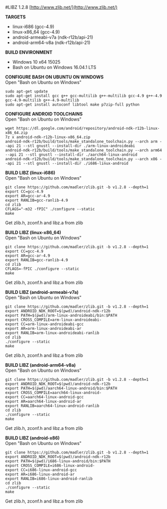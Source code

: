 #LIBZ 1.2.8
[http://www.zlib.net/](http://www.zlib.net/)   
  
**TARGETS**   
* linux-i686 (gcc-4.9)   
* linux-x86_64 (gcc-4.9)   
* android-armeabi-v7a (ndk-r12b/api-21)   
* android-arm64-v8a (ndk-r12b/api-21)  
   
**BUILD ENVIRONMENT**  
* Windows 10 x64 15025   
* Bash on Ubuntu on Windows 16.04.1 LTS   

**CONFIGURE BASH ON UBUNTU ON WINDOWS**   
Open "Bash on Ubuntu on Windows"   
```
sudo apt-get update
sudo apt-get install gcc g++ gcc-multilib g++-multilib gcc-4.9 g++-4.9 gcc-4.9-multilib g++-4.9-multilib
sudo apt-get install autoconf libtool make p7zip-full python
```

**CONFIGURE ANDROID TOOLCHAINS**   
Open "Bash on Ubuntu on Windows"   
```
wget https://dl.google.com/android/repository/android-ndk-r12b-linux-x86_64.zip
7z x android-ndk-r12b-linux-x86_64.zip
android-ndk-r12b/build/tools/make_standalone_toolchain.py --arch arm --api 21 --stl gnustl --install-dir ./arm-linux-androideabi
android-ndk-r12b/build/tools/make_standalone_toolchain.py --arch arm64 --api 21 --stl gnustl --install-dir ./aarch64-linux-android
android-ndk-r12b/build/tools/make_standalone_toolchain.py --arch x86 --api 21 --stl gnustl --install-dir ./i686-linux-android
```
  
**BUILD LIBZ (linux-i686)**   
Open "Bash on Ubuntu on Windows"   
```
git clone https://github.com/madler/zlib.git -b v1.2.8 --depth=1
export CC=gcc-4.9
export AR=gcc-ar-4.9
export RANLIB=gcc-ranlib-4.9
cd zlib
CFLAGS="-m32 -fPIC" ./configure --static
make
```
   
Get zlib.h, zconf.h and libz.a from zlib 
   
**BUILD LIBZ (linux-x86_64)**   
Open "Bash on Ubuntu on Windows"   
```
git clone https://github.com/madler/zlib.git -b v1.2.8 --depth=1
export CC=gcc-4.9
export AR=gcc-ar-4.9
export RANLIB=gcc-ranlib-4.9
cd zlib
CFLAGS=-fPIC ./configure --static
make
```
   
Get zlib.h, zconf.h and libz.a from zlib 
   
**BUILD LIBZ (android-armeabi-v7a)**   
Open "Bash on Ubuntu on Windows"   
```
git clone https://github.com/madler/zlib.git -b v1.2.8 --depth=1
export ANDROID_NDK_ROOT=$(pwd)/android-ndk-r12b
export PATH=$(pwd)/arm-linux-androideabi/bin:$PATH
export CROSS_COMPILE=arm-linux-androideabi-
export CC=arm-linux-androideabi-gcc
export AR=arm-linux-androideabi-ar
export RANLIB=arm-linux-androideabi-ranlib
cd zlib
./configure --static
make
```
   
Get zlib.h, zconf.h and libz.a from zlib 
   
**BUILD LIBZ (android-arm64-v8a)**   
Open "Bash on Ubuntu on Windows"   
```
git clone https://github.com/madler/zlib.git -b v1.2.8 --depth=1
export ANDROID_NDK_ROOT=$(pwd)/android-ndk-r12b
export PATH=$(pwd)/aarch64-linux-android/bin:$PATH
export CROSS_COMPILE=aarch64-linux-android-
export CC=aarch64-linux-android-gcc
export AR=aarch64-linux-android-ar
export RANLIB=aarch64-linux-android-ranlib
cd zlib
./configure --static
make
```
   
Get zlib.h, zconf.h and libz.a from zlib   
   
**BUILD LIBZ (android-x86)**   
Open "Bash on Ubuntu on Windows"   
```
git clone https://github.com/madler/zlib.git -b v1.2.8 --depth=1
export ANDROID_NDK_ROOT=$(pwd)/android-ndk-r12b
export PATH=$(pwd)/i686-linux-android/bin:$PATH
export CROSS_COMPILE=i686-linux-android-
export CC=i686-linux-android-gcc
export AR=i686-linux-android-ar
export RANLIB=i686-linux-android-ranlib
cd zlib
./configure --static
make
```
   
Get zlib.h, zconf.h and libz.a from zlib 
   